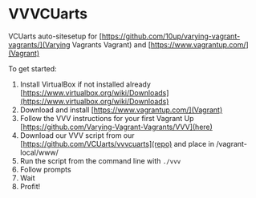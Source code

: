 # VVVCUarts 

VCUarts auto-sitesetup for [https://github.com/10up/varying-vagrant-vagrants/](Varying Vagrants Vagrant) and [https://www.vagrantup.com/](Vagrant)

To get started:

1. Install VirtualBox if not installed already [https://www.virtualbox.org/wiki/Downloads](https://www.virtualbox.org/wiki/Downloads)
2. Download and install [https://www.vagrantup.com/](Vagrant)
3. Follow the VVV instructions for your first Vagrant Up [https://github.com/Varying-Vagrant-Vagrants/VVV](here)
4. Download our VVV script from our [https://github.com/VCUarts/vvvcuarts](repo) and place in /vagrant-local/www/
5. Run the script from the command line with ``./vvv``
6. Follow prompts
6. Wait
7. Profit!